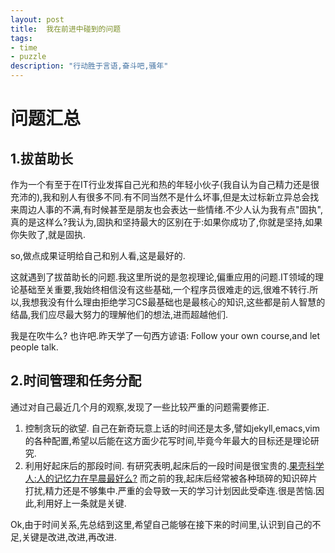 ```yaml
---
layout: post
title:  我在前进中碰到的问题
tags:
- time
- puzzle
description: "行动胜于言语,奋斗吧,骚年"
---
```


问题汇总
=======

1.拔苗助长
-----------
作为一个有至于在IT行业发挥自己光和热的年轻小伙子(我自认为自己精力还是很充沛的),我和别人有很多不同.有不同当然不是什么坏事,但是太过标新立异总会找来周边人事的不满,有时候甚至是朋友也会表达一些情绪.不少人认为我有点"固执",真的是这样么?我认为,固执和坚持最大的区别在于:如果你成功了,你就是坚持,如果你失败了,就是固执.


so,做点成果证明给自己和别人看,这是最好的.

这就遇到了拔苗助长的问题.我这里所说的是忽视理论,偏重应用的问题.IT领域的理论基础至关重要,我始终相信没有这些基础,一个程序员很难走的远,很难不转行.所以,我想我没有什么理由拒绝学习CS最基础也是最核心的知识,这些都是前人智慧的结晶,我们应尽最大努力的理解他们的想法,进而超越他们.

我是在吹牛么? 也许吧.昨天学了一句西方谚语:
Follow your own course,and let people talk.


2.时间管理和任务分配
--------------------
通过对自己最近几个月的观察,发现了一些比较严重的问题需要修正.

1.  控制贪玩的欲望.
自己在新奇玩意上话的时间还是太多,譬如jekyll,emacs,vim的各种配置,希望以后能在这方面少花写时间,毕竟今年最大的目标还是理论研究.
2.  利用好起床后的那段时间.
有研究表明,起床后的一段时间是很宝贵的.[果壳科学人:人的记忆力在早晨最好么?](http://www.guokr.com/article/342808/)
而之前的我,起床后经常被各种琐碎的知识碎片打扰,精力还是不够集中.严重的会导致一天的学习计划因此受牵连.很是苦恼.因此,利用好上一条就是关键.

Ok,由于时间关系,先总结到这里,希望自己能够在接下来的时间里,认识到自己的不足,关键是改进,改进,再改进.
